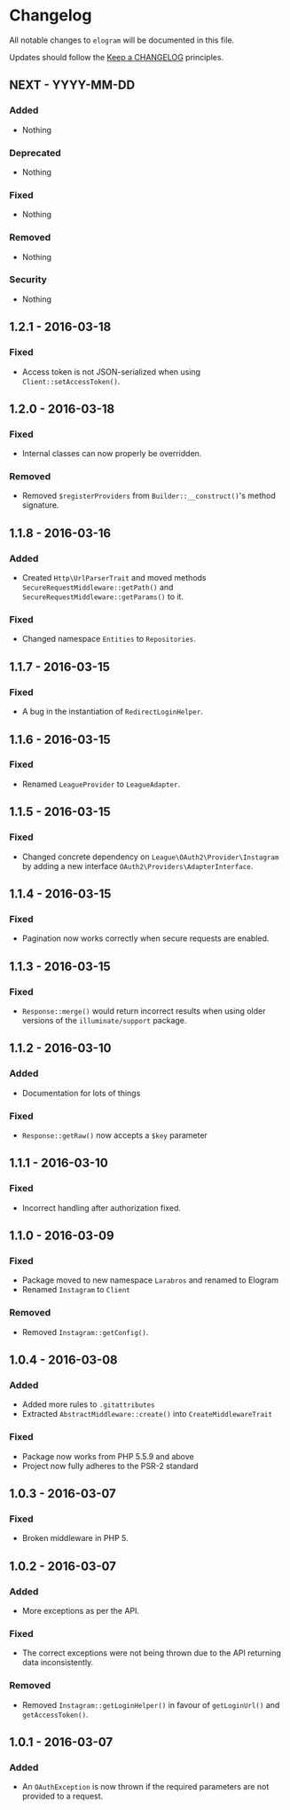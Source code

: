 # Changelog

All notable changes to `elogram` will be documented in this file.

Updates should follow the [Keep a CHANGELOG](http://keepachangelog.com/) principles.

## NEXT - YYYY-MM-DD

### Added
- Nothing

### Deprecated
- Nothing

### Fixed
- Nothing

### Removed
- Nothing

### Security
- Nothing

## 1.2.1 - 2016-03-18

### Fixed
- Access token is not JSON-serialized when using `Client::setAccessToken()`.

## 1.2.0 - 2016-03-18

### Fixed
- Internal classes can now properly be overridden.

### Removed
- Removed `$registerProviders` from `Builder::__construct()`'s method signature.

## 1.1.8 - 2016-03-16

### Added
- Created `Http\UrlParserTrait` and moved methods `SecureRequestMiddleware::getPath()` and `SecureRequestMiddleware::getParams()` to it.

### Fixed
- Changed namespace `Entities` to `Repositories`.

## 1.1.7 - 2016-03-15

### Fixed
- A bug in the instantiation of `RedirectLoginHelper`.

## 1.1.6 - 2016-03-15

### Fixed
- Renamed `LeagueProvider` to `LeagueAdapter`.

## 1.1.5 - 2016-03-15

### Fixed
- Changed concrete dependency on `League\OAuth2\Provider\Instagram` by adding a new interface `OAuth2\Providers\AdapterInterface`.

## 1.1.4 - 2016-03-15

### Fixed
- Pagination now works correctly when secure requests are enabled.

## 1.1.3 - 2016-03-15

### Fixed
- `Response::merge()` would return incorrect results when using older versions of the `illuminate/support` package.

## 1.1.2 - 2016-03-10

### Added
- Documentation for lots of things

### Fixed
- `Response::getRaw()` now accepts a `$key` parameter

## 1.1.1 - 2016-03-10

### Fixed
- Incorrect handling after authorization fixed.

## 1.1.0 - 2016-03-09

### Fixed
- Package moved to new namespace `Larabros` and renamed to Elogram
- Renamed `Instagram` to `Client`

### Removed
- Removed `Instagram::getConfig()`.

## 1.0.4 - 2016-03-08

### Added
- Added more rules to `.gitattributes`
- Extracted `AbstractMiddleware::create()` into `CreateMiddlewareTrait`

### Fixed
- Package now works from PHP 5.5.9 and above
- Project now fully adheres to the PSR-2 standard

## 1.0.3 - 2016-03-07

### Fixed
- Broken middleware in PHP 5.

## 1.0.2 - 2016-03-07

### Added
- More exceptions as per the API.

### Fixed
- The correct exceptions were not being thrown due to the API returning data inconsistently.

### Removed
- Removed `Instagram::getLoginHelper()` in favour of `getLoginUrl()` and `getAccessToken()`.

## 1.0.1 - 2016-03-07

### Added
- An `OAuthException` is now thrown if the required parameters are not provided to a request.
